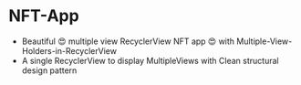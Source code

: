 # NFT-App
- Beautiful 😍 multiple view RecyclerView NFT app 😍 with Multiple-View-Holders-in-RecyclerView
- A single RecyclerView to display MultipleViews with Clean structural design pattern

